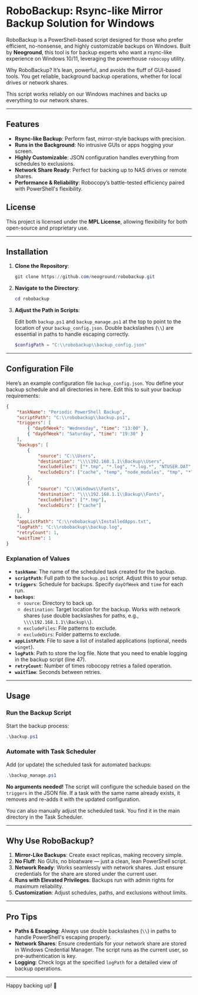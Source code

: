 # RoboBackup: Rsync-like Mirror Backup Solution for Windows

RoboBackup is a PowerShell-based script designed for those who prefer efficient, no-nonsense, 
and highly customizable backups on Windows. Built by **Neoground**, this tool is for backup experts who want
a rsync-like experience on Windows 10/11, leveraging the powerhouse `robocopy` utility.

Why RoboBackup? It’s lean, powerful, and avoids the fluff of GUI-based tools. You get reliable, 
background backup operations, whether for local drives or network shares.

This script works reliably on our Windows machines and backs up everything to our network shares.

---

## Features

- **Rsync-like Backup**: Perform fast, mirror-style backups with precision.
- **Runs in the Background**: No intrusive GUIs or apps hogging your screen.
- **Highly Customizable**: JSON configuration handles everything from schedules to exclusions.
- **Network Share Ready**: Perfect for backing up to NAS drives or remote shares.
- **Performance & Reliability**: Robocopy’s battle-tested efficiency paired with PowerShell's flexibility.

## License

This project is licensed under the **MPL License**, allowing flexibility for both open-source and proprietary use.

---

## Installation

1. **Clone the Repository**:

   ```powershell
   git clone https://github.com/neoground/robobackup.git
   ```

2. **Navigate to the Directory**:

   ```powershell
   cd robobackup
   ```

3. **Adjust the Path in Scripts**:

   Edit both `backup.ps1` and `backup_manage.ps1` at the top to point to the location of your `backup_config.json`. 
   Double backslashes (`\\`) are essential in paths to handle escaping correctly.

   ```powershell
   $configPath = "C:\\robobackup\\backup_config.json"
   ```

---

## Configuration File

Here’s an example configuration file `backup_config.json`. You define your backup schedule and all directories in here.
Edit this to suit your backup requirements:

```json
{
    "taskName": "Periodic PowerShell Backup",
    "scriptPath": "C:\\robobackup\\backup.ps1",
    "triggers": [
        { "dayOfWeek": "Wednesday", "time": "13:00" },
        { "dayOfWeek": "Saturday", "time": "19:30" }
    ],
    "backups": [
        {
            "source": "C:\\Users",
            "destination": "\\\\192.168.1.1\\Backup\\Users",
            "excludeFiles": ["*.tmp", "*.log", "*.log.*", "NTUSER.DAT", "Cache_*"],
            "excludeDirs": ["cache", "temp", "node_modules", "tmp", "*Temp*", "*Cache*", "Logs"]
        },
        {
            "source": "C:\\Windows\\Fonts",
            "destination": "\\\\192.168.1.1\\Backup\\Fonts",
            "excludeFiles": ["*.tmp"],
            "excludeDirs": ["cache"]
        }
    ],
    "appListPath": "C:\\robobackup\\InstalledApps.txt",
    "logPath": "C:\\robobackup\\backup.log",
    "retryCount": 1,
    "waitTime": 1
}
```

### Explanation of Values

- **`taskName`**: The name of the scheduled task created for the backup.
- **`scriptPath`**: Full path to the `backup.ps1` script. Adjust this to your setup.
- **`triggers`**: Schedule for backups. Specify `dayOfWeek` and `time` for each run.
- **`backups`**:
  - `source`: Directory to back up.
  - `destination`: Target location for the backup. Works with network shares (use double backslashes for paths, e.g., `\\\\192.168.1.1\\Backup\\`).
  - `excludeFiles`: File patterns to exclude.
  - `excludeDirs`: Folder patterns to exclude.
- **`appListPath`**: File to save a list of installed applications (optional, needs `winget`).
- **`logPath`**: Path to store the log file. Note that you need to enable logging in the backup script (line 47).
- **`retryCount`**: Number of times robocopy retries a failed operation.
- **`waitTime`**: Seconds between retries.

---

## Usage

### Run the Backup Script

Start the backup process:

```powershell
.\backup.ps1
```

### Automate with Task Scheduler

Add (or update) the scheduled task for automated backups:

```powershell
.\backup_manage.ps1
```

**No arguments needed!** The script will configure the schedule based on the `triggers` in the JSON file. 
If a task with the same name already exists, it removes and re-adds it with the updated configuration.

You can also manually adjust the scheduled task. You find it in the main directory in the Task Scheduler.

---

## Why Use RoboBackup?

1. **Mirror-Like Backups**: Create exact replicas, making recovery simple.
2. **No Fluff**: No GUIs, no bloatware — just a clean, lean PowerShell script.
3. **Network Ready**: Works seamlessly with network shares. Just ensure credentials for the share are stored under the current user.
4. **Runs with Elevated Privileges**: Backups run with admin rights for maximum reliability.
5. **Customization**: Adjust schedules, paths, and exclusions without limits.

---

## Pro Tips

- **Paths & Escaping**: Always use double backslashes (`\\`) in paths to handle PowerShell's escaping properly.
- **Network Shares**: Ensure credentials for your network share are stored in Windows Credential Manager. The script runs as the current user, so pre-authentication is key.
- **Logging**: Check logs at the specified `logPath` for a detailed view of backup operations.

---

Happy backing up! 🚀
